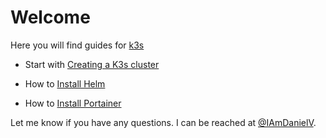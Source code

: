 # Welcome

Here you will find guides for [k3s](https://k3s.io/)

* Start with [Creating a K3s cluster](k3sCluster.md)

* How to [Install Helm](k3sInstallHelm.md)

* How to [Install Portainer](k3sInstallPortainer.md)

Let me know if you have any questions. I can be reached at [@IAmDanielV](https://twitter.com/IAmDanielV).
